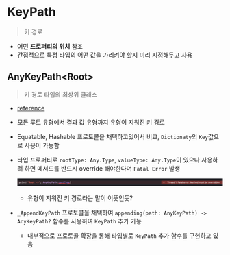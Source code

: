 # KeyPath

> 키 경로

- 어떤 **프로퍼티의 위치** 참조
- 간접적으로 특정 타입의 어떤 값을 가리켜야 할지 미리 지정해두고 사용



## AnyKeyPath\<Root\>

> 키 경로 타입의 최상위 클래스

- [reference](https://developer.apple.com/documentation/swift/anykeypath)

- 모든 루트 유형에서 결과 값 유형까지 유형이 지워진 키 경로

- Equatable, Hashable 프로토콜을 채택하고있어서 비교, `Dictionaty`의 `Key`값으로 사용이 가능함

- 타입 프로퍼티로 `rootType: Any.Type`, `valueType: Any.Type`이 있으나 사용하려 하면 메서드를 반드시 override 해야한다며 `Fatal Error` 발생

  ![AnyKeyPath.rootValue](assets/AnyKeyPath.rootValue.png)

  - 유형이 지워진 키 경로라는 말이 이뜻인듯?

- `_AppendKeyPath` 프로토콜을 채택하여 `appending(path: AnyKeyPath) -> AnyKeyPath?` 함수를 사용하여 `KeyPath` 추가 가능

  - 내부적으로 프로토콜 확장을 통해 타입별로 `KeyPath` 추가 함수를 구현하고 있음
